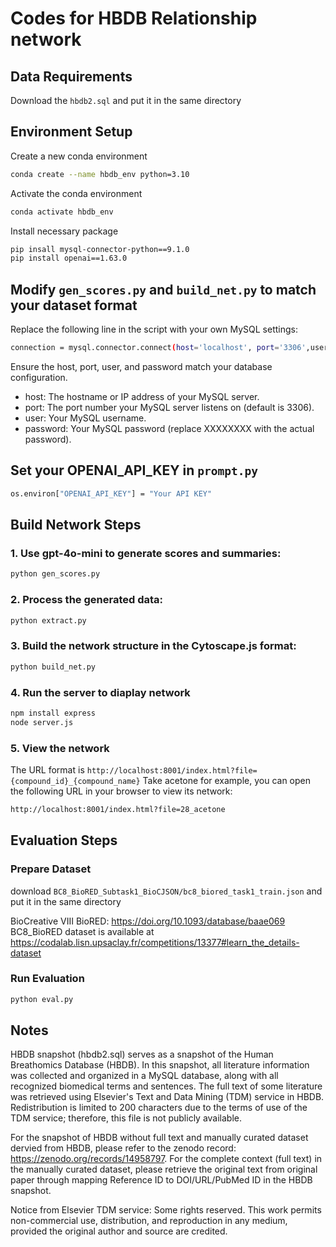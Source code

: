 # Codes for HBDB Relationship network

## Data Requirements
Download the `hbdb2.sql` and put it in the same directory

## Environment Setup
Create a new conda environment
```bash
conda create --name hbdb_env python=3.10
```
Activate the conda environment
```bash
conda activate hbdb_env
```
Install necessary package
```bash
pip insall mysql-connector-python==9.1.0
pip install openai==1.63.0
```

## Modify `gen_scores.py` and  `build_net.py` to match your dataset format
Replace the following line in the script with your own MySQL settings:
```bash
connection = mysql.connector.connect(host='localhost', port='3306',user='root'password='XXXXXXXX')
```
Ensure the host, port, user, and password match your database configuration.

- host: The hostname or IP address of your MySQL server.
- port: The port number your MySQL server listens on (default is 3306).
- user: Your MySQL username.
- password: Your MySQL password (replace XXXXXXXX with the actual password).

## Set your OPENAI_API_KEY in `prompt.py`
```bash
os.environ["OPENAI_API_KEY"] = "Your API KEY"
```

## Build Network Steps
### 1. Use gpt-4o-mini to generate scores and summaries:
```bash
python gen_scores.py
```
### 2. Process the generated data:
```bash
python extract.py
```
### 3. Build the network structure in the Cytoscape.js format:
```bash
python build_net.py
```
### 4. Run the server to diaplay network
```bash
npm install express
node server.js
```
### 5. View the network
The URL format is `http://localhost:8001/index.html?file={compound_id}_{compound_name}`
Take acetone for example, you can open the following URL in your browser to view its network:
```bash
http://localhost:8001/index.html?file=28_acetone
``` 
## Evaluation Steps
### Prepare Dataset
download `BC8_BioRED_Subtask1_BioCJSON/bc8_biored_task1_train.json` and put it in the same directory

BioCreative VIII BioRED: https://doi.org/10.1093/database/baae069
BC8_BioRED dataset is available at https://codalab.lisn.upsaclay.fr/competitions/13377#learn_the_details-dataset

### Run Evaluation
```bash
python eval.py
```

## Notes
HBDB snapshot (hbdb2.sql) serves as a snapshot of the Human Breathomics Database (HBDB). In this snapshot, all literature information was collected and organized in a MySQL database, along with all recognized biomedical terms and sentences. The full text of some literature was retrieved using Elsevier's Text and Data Mining (TDM) service in HBDB. Redistribution is limited to 200 characters due to the terms of use of the TDM service; therefore, this file is not publicly available.

For the snapshot of HBDB without full text and manually curated dataset dervied from HBDB, please refer to the zenodo record: https://zenodo.org/records/14958797. For the complete context (full text) in the manually curated dataset, please retrieve the original text from original paper through mapping Reference ID to DOI/URL/PubMed ID in the HBDB snapshot.

Notice from Elsevier TDM service: Some rights reserved. This work permits non-commercial use, distribution, and reproduction in any medium, provided the original author and source are credited.
